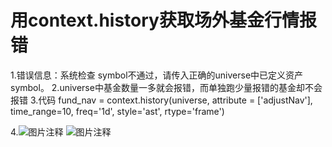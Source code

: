 # 用context.history获取场外基金行情报错

1.错误信息：系统检查 symbol不通过，请传入正确的universe中已定义资产symbol。
2.universe中基金数量一多就会报错，而单独跑少量报错的基金却不会报错
3.代码
  fund_nav = context.history(universe, attribute = ['adjustNav'], time_range=10, freq='1d', style='ast', rtype='frame')

4.![图片注释](http://storage-uqer.datayes.com/56205d35f9f06c4ca72fb632/b3a95464-411a-11ec-998d-0242ac140002)
   ![图片注释](http://storage-uqer.datayes.com/56205d35f9f06c4ca72fb632/dc05675e-411a-11ec-998d-0242ac140002)